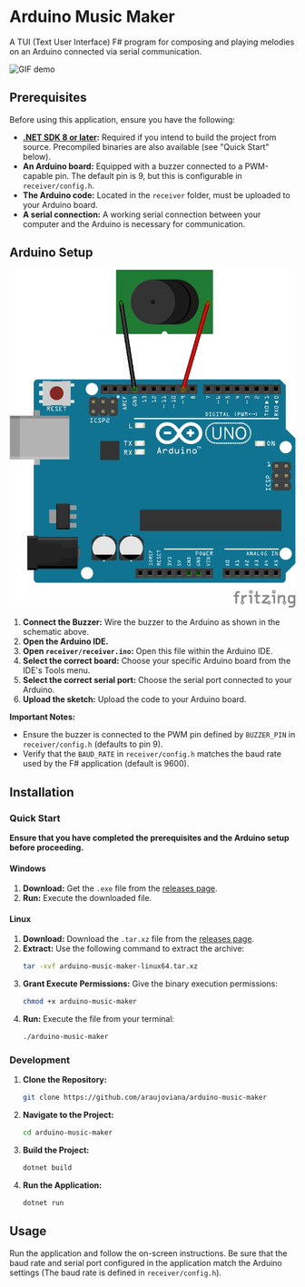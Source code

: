 # Arduino Music Maker

A TUI (Text User Interface) F# program for composing and playing melodies on an Arduino connected via serial communication.

![GIF demo](./assets/demo.GIF)

## Prerequisites

Before using this application, ensure you have the following:

*   **[.NET SDK 8 or later](https://dotnet.microsoft.com/download):**  Required if you intend to build the project from source. Precompiled binaries are also available (see "Quick Start" below).
*   **An Arduino board:**  Equipped with a buzzer connected to a PWM-capable pin. The default pin is 9, but this is configurable in `receiver/config.h`.
*   **The Arduino code:** Located in the `receiver` folder, must be uploaded to your Arduino board.
*   **A serial connection:**  A working serial connection between your computer and the Arduino is necessary for communication.

## Arduino Setup

![Arduino schematic](./assets/schematic.jpg)

1.  **Connect the Buzzer:**  Wire the buzzer to the Arduino as shown in the schematic above.
2.  **Open the Arduino IDE.**
3.  **Open `receiver/receiver.ino`:**  Open this file within the Arduino IDE.
4.  **Select the correct board:** Choose your specific Arduino board from the IDE's Tools menu.
5.  **Select the correct serial port:** Choose the serial port connected to your Arduino.
6.  **Upload the sketch:** Upload the code to your Arduino board.

**Important Notes:**

*   Ensure the buzzer is connected to the PWM pin defined by `BUZZER_PIN` in `receiver/config.h` (defaults to pin 9).
*   Verify that the `BAUD_RATE` in `receiver/config.h` matches the baud rate used by the F# application (default is 9600).

## Installation

### Quick Start

**Ensure that you have completed the prerequisites and the Arduino setup before proceeding.**

#### Windows

1.  **Download:** Get the `.exe` file from the [releases page](https://github.com/araujoviana/arduino-music-maker/releases/).
2.  **Run:** Execute the downloaded file.

#### Linux

1.  **Download:** Download the `.tar.xz` file from the [releases page](https://github.com/araujoviana/arduino-music-maker/releases/).
2.  **Extract:**  Use the following command to extract the archive:
    ```bash
    tar -xvf arduino-music-maker-linux64.tar.xz
    ```
3.  **Grant Execute Permissions:** Give the binary execution permissions:
    ```bash
    chmod +x arduino-music-maker
    ```
4.  **Run:** Execute the file from your terminal:
    ```bash
    ./arduino-music-maker
    ```

### Development

1.  **Clone the Repository:**
    ```bash
    git clone https://github.com/araujoviana/arduino-music-maker
    ```
2.  **Navigate to the Project:**
    ```bash
    cd arduino-music-maker
    ```
3.  **Build the Project:**
    ```bash
    dotnet build
    ```
4.  **Run the Application:**
    ```bash
    dotnet run
    ```

## Usage

Run the application and follow the on-screen instructions. Be sure that the baud rate and serial port configured in the application match the Arduino settings (The baud rate is defined in `receiver/config.h`).

